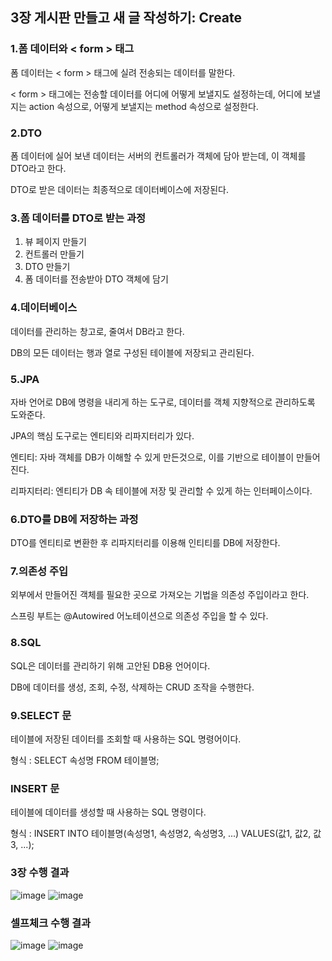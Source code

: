## 3장 게시판 만들고 새 글 작성하기: Create

### 1.폼 데이터와 < form > 태그

폼 데이터는 < form > 태그에 실려 전송되는 데이터를 말한다.

< form > 태그에는 전송할 데이터를 어디에 어떻게 보낼지도 설정하는데, 어디에 보낼지는 action 속성으로, 어떻게 보낼지는 method 속성으로 설정한다.

### 2.DTO

폼 데이터에 실어 보낸 데이터는 서버의 컨트롤러가 객체에 담아 받는데, 이 객체를 DTO라고 한다.

DTO로 받은 데이터는 최종적으로 데이터베이스에 저장된다.

### 3.폼 데이터를 DTO로 받는 과정

1. 뷰 페이지 만들기
2. 컨트롤러 만들기
3. DTO 만들기
4. 폼 데이터를 전송받아 DTO 객체에 담기

### 4.데이터베이스

데이터를 관리하는 창고로, 줄여서 DB라고 한다.

DB의 모든 데이터는 행과 열로 구성된 테이블에 저장되고 관리된다.

### 5.JPA

자바 언어로 DB에 명령을 내리게 하는 도구로, 데이터를 객체 지향적으로 관리하도록 도와준다.

JPA의 핵심 도구로는 엔티티와 리파지터리가 있다.

엔티티: 자바 객체를 DB가 이해할 수 있게 만든것으로, 이를 기반으로 테이블이 만들어진다.

리파지터리: 엔티티가 DB 속 테이블에 저장 및 관리할 수 있게 하는 인터페이스이다.

### 6.DTO를 DB에 저장하는 과정

DTO를 엔티티로 변환한 후 리파지터리를 이용해 인티티를 DB에 저장한다.

### 7.의존성 주입

외부에서 만들어진 객체를 필요한 곳으로 가져오는 기법을 의존성 주입이라고 한다.

스프링 부트는 @Autowired 어노테이션으로 의존성 주입을 할 수 있다.

### 8.SQL

SQL은 데이터를 관리하기 위해 고안된 DB용 언어이다.

DB에 데이터를 생성, 조회, 수정, 삭제하는 CRUD 조작을 수행한다.

### 9.SELECT 문

테이블에 저장된 데이터를 조회할 때 사용하는 SQL 명령어이다.

형식 : SELECT 속성명 FROM 테이블명;

### INSERT 문

테이블에 데이터를 생성할 때 사용하는 SQL 명령이다.

형식 : INSERT INTO 테이블명(속성명1, 속성명2, 속성명3, ...) VALUES(값1, 값2, 값3, ...);

### 3장 수행 결과

![image](https://imgur.com/YzTAzzO.png)
![image](https://imgur.com/RgjSS6X.png)

### 셀프체크 수행 결과

![image](https://imgur.com/z4osdjf.png)
![image](https://imgur.com/GjTYZXr.png)